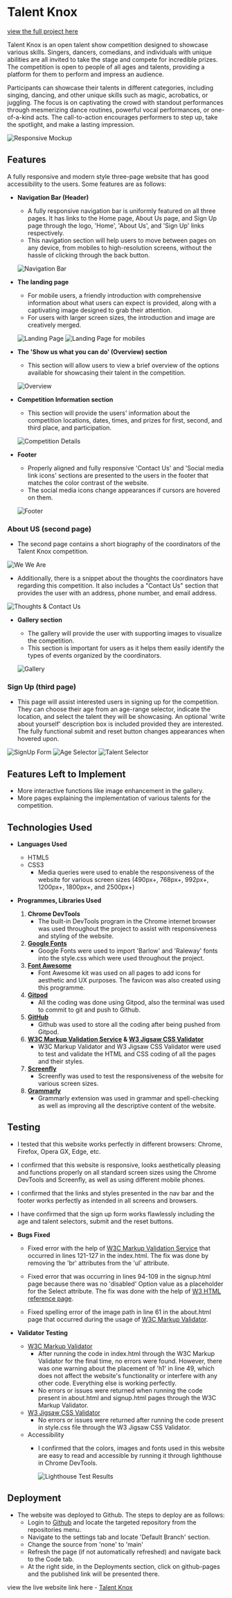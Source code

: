 # Talent Knox


[view the full project here](https://taz1003.github.io/Portfolio-Project-1---Talent-Knox/)


Talent Knox is an open talent show competition designed to showcase various skills. Singers, dancers, comedians, and individuals with unique abilities are all invited to take the stage and compete for incredible prizes. The competition is open to people of all ages and talents, providing a platform for them to perform and impress an audience.


Participants can showcase their talents in different categories, including singing, dancing, and other unique skills such as magic, acrobatics, or juggling. The focus is on captivating the crowd with standout performances through mesmerizing dance routines, powerful vocal performances, or one-of-a-kind acts. The call-to-action encourages performers to step up, take the spotlight, and make a lasting impression.


![Responsive Mockup](assets/screenshots/talent_knox_mockup.png)


## Features
A fully responsive and modern style three-page website that has good accessibility to the users. Some features are as follows:


- __Navigation Bar (Header)__
  - A fully responsive navigation bar is uniformly featured on all three pages. It has links to the Home page, About Us page, and Sign Up page through the logo, 'Home', 'About Us', and 'Sign Up' links respectively.
  - This navigation section will help users to move between pages on any device, from mobiles to high-resolution screens, without the hassle of clicking through the back button.


  ![Navigation Bar](assets/screenshots/talent_knox_nav.png)


- __The landing page__
  - For mobile users, a friendly introduction with comprehensive information about what users can expect is provided, along with a captivating image designed to grab their attention.
  - For users with larger screen sizes, the introduction and image are creatively merged.


  ![Landing Page](assets/screenshots/talent_knox_landing_page.png) ![Landing Page for mobiles](assets/screenshots/talent_knox_landing_page_mobile.png)


- __The 'Show us what you can do' (Overview) section__
  - This section will allow users to view a brief overview of the options available for showcasing their talent in the competition.


  ![Overview](assets/screenshots/talent_knox_overview.png)


- __Competition Information section__
  - This section will provide the users' information about the competition locations, dates, times, and prizes for first, second, and third place, and participation.


  ![Competition Details](assets/screenshots/talent_knox_competition_details.png)


- __Footer__
  - Properly aligned and fully responsive 'Contact Us' and 'Social media link icons' sections are presented to the users in the footer that matches the color contrast of the website.
  - The social media icons change appearances if cursors are hovered on them.


  ![Footer](assets/screenshots/talent_knox_footer.png)


### About US (second page)
  - The second page contains a short biography of the coordinators of the Talent Knox competition.


  ![We We Are](assets/screenshots/talent_knox_about_us.png)


  - Additionally, there is a snippet about the thoughts the coordinators have regarding this competition. It also includes a "Contact Us" section that provides the user with an address, phone number, and email address.


  ![Thoughts & Contact Us](assets/screenshots/talent_knox_thoughts_contact_us.png)


- __Gallery section__
  - The gallery will provide the user with supporting images to visualize the competition.
  - This section is important for users as it helps them easily identify the types of events organized by the coordinators.


  ![Gallery](assets/screenshots/talent_knox_gallery.png)


### Sign Up (third page)
  - This page will assist interested users in signing up for the competition. They can choose their age from an age-range selector, indicate the location, and select the talent they will be showcasing. An optional 'write about yourself' description box is included provided they are interested. The fully functional submit and reset button changes appearances when hovered upon.


  ![SignUp Form](assets/screenshots/talent_knox_sign_up_form.png)
  ![Age Selector](assets/screenshots/talent_knox_age_selector.png)
  ![Talent Selector](assets/screenshots/talent_knox_talent_selector.png)


## Features Left to Implement
  - More interactive functions like image enhancement in the gallery.
  - More pages explaining the implementation of various talents for the competition.




## Technologies Used
- __Languages Used__
  - HTML5
  - CSS3
    - Media queries were used to enable the responsiveness of the website for various screen sizes (490px+, 768px+, 992px+, 1200px+, 1800px+, and 2500px+)


- __Programmes, Libraries Used__
  1. __Chrome DevTools__
     - The built-in DevTools program in the Chrome internet browser was used throughout the project to assist with responsiveness and styling of the website.
  2. __[Google Fonts](https://fonts.google.com/?preview.text=Welcome%20To%20Talent%20Knox!)__
     - Google Fonts were used to import 'Barlow' and 'Raleway' fonts into the style.css which were used throughout the project.
  3. __[Font Awesome](https://fontawesome.com/)__
     - Font Awesome kit was used on all pages to add icons for aesthetic and UX purposes. The favicon was also created using this programme.
  4. __[Gitpod](https://www.gitpod.io/)__
     - All the coding was done using Gitpod, also the terminal was used to commit to git and push to Github.
  5. __[GitHub](https://github.com/)__
     - Github was used to store all the coding after being pushed from Gitpod.
  6. __[W3C Markup Validation Service](https://validator.w3.org/#validate_by_input) & [W3 Jigsaw CSS Validator](https://jigsaw.w3.org/css-validator/)__
     - W3C Markup Validator and W3 Jigsaw CSS Validator were used to test and validate the HTML and CSS coding of all the pages and their styles.
  7. __[Screenfly](https://screenfly.org/)__
     - Screenfly was used to test the responsiveness of the website for various screen sizes.
  8. __[Grammarly](https://app.grammarly.com/)__
     - Grammarly extension was used in grammar and spell-checking as well as improving all the descriptive content of the website.
  

## Testing
  - I tested that this website works perfectly in different browsers: Chrome, Firefox, Opera GX, Edge, etc.
  - I confirmed that this website is responsive, looks aesthetically pleasing and functions properly on all standard screen sizes using the Chrome DevTools and Screenfly, as well as using different mobile phones.
  - I confirmed that the links and styles presented in the nav bar and the footer works perfectly as intended in all screens and browsers.
  - I have confirmed that the sign up form works flawlessly including the age and talent selectors, submit and the reset buttons.

 - __Bugs Fixed__
    - Fixed error with the help of [W3C Markup Validation Service](https://validator.w3.org/#validate_by_input) that occurred in lines 121-127 in the index.html. The fix was done by removing the 'br' attributes from the 'ul' attribute.
 
    - Fixed error that was occurring in lines 94-109 in the signup.html page because there was no 'disabled' Option value as a placeholder for the Select attribute. The fix was done with the help of [W3 HTML reference page](https://www.w3schools.com/tags/tag_option.asp).

    - Fixed spelling error of the image path in line 61 in the about.html page that occurred during the usage of [W3C Markup Validator](https://validator.w3.org/#validate_by_input).

  - __Validator Testing__
    - [W3C Markup Validator](https://validator.w3.org/#validate_by_input)
      - After running the code in index.html through the W3C Markup Validator for the final time, no errors were found. However, there was one warning about the placement of 'h1' in line 49, which does not affect the website's functionality or interfere with any other code. Everything else is working perfectly.
      - No errors or issues were returned when running the code present in about.html and signup.html pages through the W3C Markup Validator.
    - [W3 Jigsaw CSS Validator](https://jigsaw.w3.org/css-validator/)
      - No errors or issues were returned after running the code present in style.css file through the W3 Jigsaw CSS Validator.
    - Accessibility
      - I confirmed that the colors, images and fonts used in this website are easy to read and accessible by running it through lighthouse in Chrome DevTools.

        ![Lighthouse Test Results](assets/screenshots/talent_knox_testing_lighthouse.png)

## Deployment
  - The website was deployed to Github. The steps to deploy are as follows:
    - Login to [Github](https://www.gitpod.io/) and locate the targeted repository from the repositories menu.
    - Navigate to the settings tab and locate 'Default Branch' section.
    - Change the source from 'none' to 'main'
    - Refresh the page (if not automatically refreshed) and navigate back to the Code tab.
    - At the right side, in the Deployments section, click on github-pages and the published link will be presented there.
  
  view the live website link here - [Talent Knox](https://taz1003.github.io/Portfolio-Project-1---Talent-Knox/)
